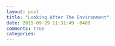```yaml
---
layout: post
title: "Looking After The Environment"
date: 2015-09-29 11:31:49 -0400
comments: true
categories: 
---
```

